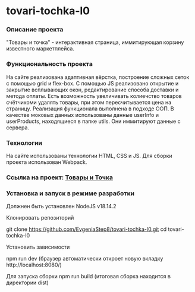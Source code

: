 # tovari-tochka-l0

### Описание проекта

"Товары и точка" - интерактивная страница, иммитирующая корзину известного маркетплейса.

### Функциональность проекта

На сайте реализована адаптивная вёрстка, построение сложных сеток с помощью grid и flex-box. С помощью JS реализовано открытие и закрытие всплывающих окон, редактирование способа доставки и метода оплаты. Есть возможность увеличивать колиечство товаров счётчикоми удалять товары, при этом пересчитывается цена на страницу. Реализация функционала выполнена в подходе ООП. В качестве моковых данных использованы данные userInfo и userProducts, находящиеся в папке utils. Они иммитируют данные с сервера.

### Технологии

На сайте использованы технологии HTML, CSS и JS. Для сборки проекта использован Webpack.

### Ссылка на проект: [Товары и Точка](https://evgeniastep8.github.io/tovari-tochka-l0/)

### Установка и запуск в режиме разработки
Должнен быть установлен NodeJS v18.14.2

Клонировать репозиторий

git clone https://github.com/EvgeniaStep8/tovari-tochka-l0.git
cd tovari-tochka-l0

Установить зависимости

npm run dev
(браузер автоматически откроет новую вкладку http://localhost:8080/)

Для запуска сборки
npm run build
(итоговая сборка находится в директории dist)

